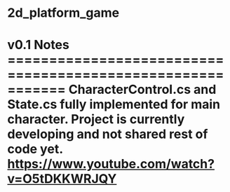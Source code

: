 # 2d_platform_game
v0.1 Notes ===========================================================
CharacterControl.cs and State.cs fully implemented for main character.
Project is currently developing and not shared rest of code yet.
https://www.youtube.com/watch?v=O5tDKKWRJQY
=======================================================================
